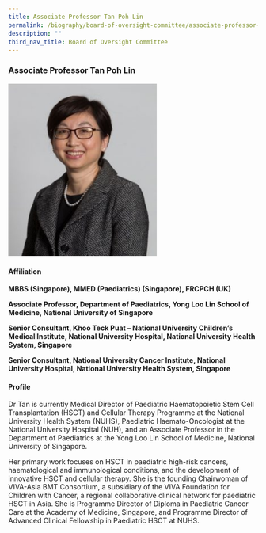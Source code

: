 ```yaml
---
title: Associate Professor Tan Poh Lin
permalink: /biography/board-of-oversight-committee/associate-professor-tan-poh-lin/
description: ""
third_nav_title: Board of Oversight Committee
---
```

### Associate Professor Tan Poh Lin

<img src="/images/Biography/Board%20of%20Oversight%20Committee/associate%20professor%20tan%20poh%20lin.jpg" style="width:300px">

<h4> Affiliation </h4>

<b>MBBS (Singapore), MMED (Paediatrics) (Singapore), FRCPCH (UK)

Associate Professor, Department of Paediatrics, Yong Loo Lin School of Medicine, National University of Singapore

Senior Consultant, Khoo Teck Puat – National University Children’s Medical Institute, National University Hospital, National University Health System, Singapore

Senior Consultant, National University Cancer Institute, National University Hospital, National University Health System, Singapore</b>

<h4> Profile </h4>

Dr Tan is currently Medical Director of Paediatric Haematopoietic Stem Cell Transplantation (HSCT) and Cellular Therapy Programme at the National University Health System (NUHS), Paediatric Haemato-Oncologist at the National University Hospital (NUH), and an Associate Professor in the Department of Paediatrics at the Yong Loo Lin School of Medicine, National University of Singapore.

Her primary work focuses on HSCT in paediatric high-risk cancers, haematological and immunological conditions, and the development of innovative HSCT and cellular therapy. She is the founding Chairwoman of VIVA-Asia BMT Consortium, a subsidiary of the VIVA Foundation for Children with Cancer, a regional collaborative clinical network for paediatric HSCT in Asia. She is Programme Director of Diploma in Paediatric Cancer Care at the Academy of Medicine, Singapore, and Programme Director of Advanced Clinical Fellowship in Paediatric HSCT at NUHS.